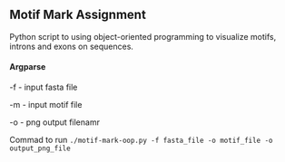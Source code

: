 ## Motif Mark Assignment

Python script to using object-oriented programming to visualize motifs, introns and exons on sequences. 

#### Argparse
-f - input fasta file

-m - input motif file

-o - png output filenamr

Commad to run `./motif-mark-oop.py -f fasta_file -o motif_file -o output_png_file`


